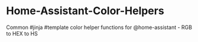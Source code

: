 # Home-Assistant-Color-Helpers
Common #jinja #template color helper functions for @home-assistant - RGB to HEX to HS 
